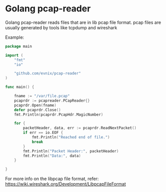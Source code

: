 # Golang pcap-reader 

Golang pcap-reader reads files that are in lib pcap file format. pcap files are usually generated by tools like tcpdump and wireshark

Example:

```go
package main

import (
	"fmt"
	"io"

	"github.com/evnix/pcap-reader"
)

func main() {

	fname := "/var/file.pcap"
	pcaprdr := pcapreader.PCapReader{}
	pcaprdr.Open(fname)
	defer pcaprdr.Close()
	fmt.Println(pcaprdr.PcapHdr.MagicNumber)

	for {
		packetHeader, data, err := pcaprdr.ReadNextPacket()
		if err == io.EOF {
			fmt.Println("Reached end of file.")
			break
		}
		fmt.Println("Packet Header:", packetHeader)
		fmt.Println("Data:", data)
	}

}

```



For more info on the libpcap file format, refer:
https://wiki.wireshark.org/Development/LibpcapFileFormat

